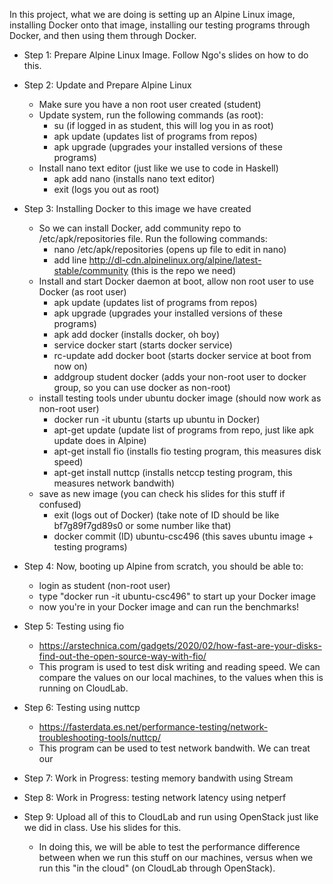 In this project, what we are doing is setting up an Alpine Linux image, installing Docker onto that image, installing our testing programs through Docker, and then using them through Docker.

- Step 1: Prepare Alpine Linux Image. Follow Ngo's slides on how to do this.

- Step 2: Update and Prepare Alpine Linux
    - Make sure you have a non root user created (student)
    - Update system, run the following commands (as root):
      - su (if logged in as student, this will log you in as root)
      - apk update (updates list of programs from repos)
      - apk upgrade (upgrades your installed versions of these programs)
    - Install nano text editor (just like we use to code in Haskell)
      - apk add nano (installs nano text editor)
      - exit (logs you out as root)

- Step 3: Installing Docker to this image we have created
  - So we can install Docker, add community repo to /etc/apk/repositories file. Run the following commands:
	  - nano /etc/apk/repositories (opens up file to edit in nano)
	  - add line http://dl-cdn.alpinelinux.org/alpine/latest-stable/community (this is the repo we need)
  - Install and start Docker daemon at boot, allow non root user to use Docker (as root user)
	  - apk update (updates list of programs from repos)
	  - apk upgrade (upgrades your installed versions of these programs)
	  - apk add docker (installs docker, oh boy)
	  - service docker start (starts docker service)
	  - rc-update add docker boot (starts docker service at boot from now on)
	  - addgroup student docker (adds your non-root user to docker group, so you can use docker as non-root)
  - install testing tools under ubuntu docker image (should now work as non-root user)
	  - docker run -it ubuntu (starts up ubuntu in Docker)
	  - apt-get update (update list of programs from repo, just like apk update does in Alpine)
	  - apt-get install fio (installs fio testing program, this measures disk speed)
	  - apt-get install nuttcp (installs netccp testing program, this measures network bandwith)
  - save as new image (you can check his slides for this stuff if confused)
	  - exit (logs out of Docker) (take note of ID should be like bf7g89f7gd89s0 or some number like that)
	  - docker commit (ID) ubuntu-csc496 (this saves ubuntu image + testing programs)

- Step 4: Now, booting up Alpine from scratch, you should be able to:
  - login as student (non-root user)
  - type "docker run -it ubuntu-csc496" to start up your Docker image
  - now you're in your Docker image and can run the benchmarks!

- Step 5: Testing using fio
	- https://arstechnica.com/gadgets/2020/02/how-fast-are-your-disks-find-out-the-open-source-way-with-fio/
	- This program is used to test disk writing and reading speed. We can compare the values on our local machines, to the     values when this is running on CloudLab.

- Step 6: Testing using nuttcp
	- https://fasterdata.es.net/performance-testing/network-troubleshooting-tools/nuttcp/
	- This program can be used to test network bandwith. We can treat our 

- Step 7: Work in Progress: testing memory bandwith using Stream

- Step 8: Work in Progress: testing network latency using netperf

- Step 9: Upload all of this to CloudLab and run using OpenStack just like we did in class. Use his slides for this.
  - In doing this, we will be able to test the performance difference between when we run this stuff on our machines, versus when we run this "in the cloud" (on CloudLab through OpenStack).
